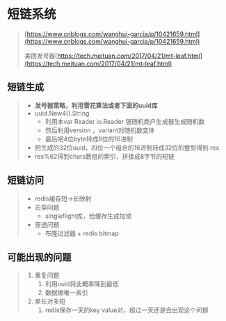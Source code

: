 # 短链系统

> [https://www.cnblogs.com/wanghui-garcia/p/10421659.html](https://www.cnblogs.com/wanghui-garcia/p/10421659.html)
>
> 美团发号器[https://tech.meituan.com/2017/04/21/mt-leaf.html](https://tech.meituan.com/2017/04/21/mt-leaf.html)

## 短链生成

> * **发号器策略，利用雪花算法或者下面的uuid库**
> * uuid.New4\(\).String
>   * 利用本var Reader io.Reader 强随机商户生成器生成随机数
>   * 然后利用version  ，variant对随机数变体
>   * 最后吧4位byte转成8位的16进制
> * 把生成的32位uuid，四位一个组合的16进制转成32位的整型得到 res
> * res%62得到chars数组的索引，拼接成8字节的短链

## 短链访问

> * redis缓存短-&gt;长映射
> * 击穿问题
>   * singleflight库，给缓存生成加锁
> * 穿透问题
>   * 布隆过滤器 + redis  bitmap

## 可能出现的问题

> 1. 重复问题
>    1. 利用uuid将此概率降到最低
>    2. 数据做唯一索引
> 2. 单长对多短
>    1. redis保存一天的key value对，超过一天还是会出现这个问题



